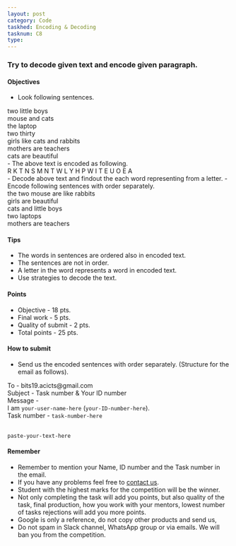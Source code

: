 ```yaml
---
layout: post
category: Code
taskhed: Encoding & Decoding
tasknum: C8
type:
---
```

### Try to decode given text and encode given paragraph.


#### **Objectives**

- Look following sentences.
<div class="highlightcode">
two little boys
<br/>
mouse and cats
<br/>
the laptop
<br/>
two thirty
<br/>
girls like cats and rabbits
<br/>
mothers are teachers
<br/>
cats are beautiful
</div>
- The above text is encoded as following.
<div class="highlightcode">
R K T N S M N T W L Y H P W I T E U O E A
</div>
- Decode above text and findout the each word representing from a letter.
- Encode following sentences with order separately.
<div class="highlightcode">
the two mouse are like rabbits
<br/>
girls are beautiful
<br/>
cats and little boys
<br/>
two laptops
<br/>
mothers are teachers
<br/>
</div>

#### **Tips**

- The words in sentences are ordered also in encoded text.
- The sentences are not in order.
- A letter in the word represents a word in encoded text.
- Use strategies to decode the text.

#### **Points**

- Objective - 18 pts.
- Final work - 5 pts.
- Quality of submit - 2 pts.
- <div class="total">Total points - 25 pts.</div>

#### **How to submit**

- Send us the encoded sentences with order separately. (Structure for the email as follows).

<div class="highlightcode">
To - bits19.acicts@gmail.com
<br/>
Subject - Task number & Your ID number
<br/>
Message -
<br/>
I am <code>your-user-name-here</code> (<code>your-ID-number-here</code>).
<br/>
Task number - <code>task-number-here</code>
<br/><br/>

<code>paste-your-text-here</code>
<br/>
</div>

#### **Remember**
- Remember to mention your Name, ID number and the Task number in the email.
- If you have any problems feel free to <a href="../contact.html" target="_blank">contact us</a>.
- Student with the highest marks for the competition will be the winner.
- Not only completing the task will add you points, but also quality of the task, final production, how you work with your mentors, lowest number of tasks rejections will add you more points.
- Google is only a reference, do not copy other products and send us,
- Do not spam in Slack channel, WhatsApp group or via emails. We will ban you from the competition.
